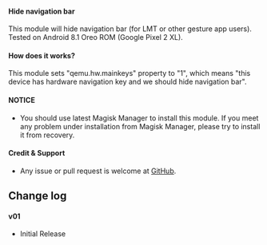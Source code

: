 #### Hide navigation bar

This module will hide navigation bar (for LMT or other gesture app users).
Tested on Android 8.1 Oreo ROM (Google Pixel 2 XL).

#### How does it works?

This module sets "qemu.hw.mainkeys" property to "1", which means "this device has hardware navigation key and we should hide navigation bar".

#### NOTICE

* You should use latest Magisk Manager to install this module. If you meet any problem under installation from Magisk Manager, please try to install it from recovery.

#### Credit & Support

* Any issue or pull request is welcome at [GitHub](https://github.com/Magisk-Modules-Repo/magisk-module-hide-navbar).

## Change log

#### v01
* Initial Release
